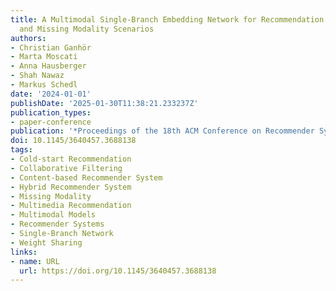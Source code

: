 ```yaml
---
title: A Multimodal Single-Branch Embedding Network for Recommendation in Cold-Start
  and Missing Modality Scenarios
authors:
- Christian Ganhör
- Marta Moscati
- Anna Hausberger
- Shah Nawaz
- Markus Schedl
date: '2024-01-01'
publishDate: '2025-01-30T11:38:21.233237Z'
publication_types:
- paper-conference
publication: '*Proceedings of the 18th ACM Conference on Recommender Systems*'
doi: 10.1145/3640457.3688138
tags:
- Cold-start Recommendation
- Collaborative Filtering
- Content-based Recommender System
- Hybrid Recommender System
- Missing Modality
- Multimedia Recommendation
- Multimodal Models
- Recommender Systems
- Single-Branch Network
- Weight Sharing
links:
- name: URL
  url: https://doi.org/10.1145/3640457.3688138
---
```

